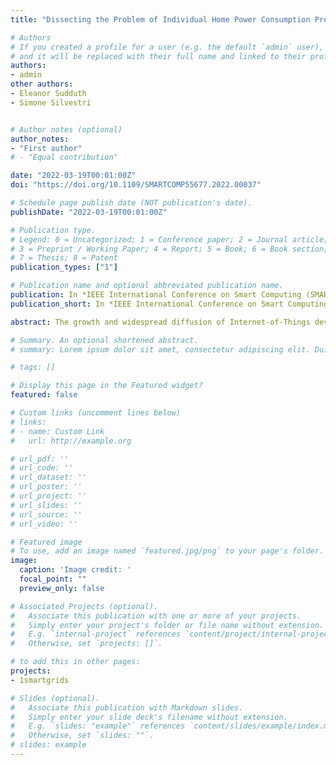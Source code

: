 ```yaml
---
title: "Dissecting the Problem of Individual Home Power Consumption Prediction using Machine Learning"

# Authors
# If you created a profile for a user (e.g. the default `admin` user), write the username (folder name) here 
# and it will be replaced with their full name and linked to their profile.
authors:
- admin
other authors:
- Eleanor Sudduth
- Simone Silvestri


# Author notes (optional)
author_notes:
- "First author"
# - "Equal contribution"

date: "2022-03-19T00:01:00Z"
doi: "https://doi.org/10.1109/SMARTCOMP55677.2022.00037"

# Schedule page publish date (NOT publication's date).
publishDate: "2022-03-19T00:01:00Z"

# Publication type.
# Legend: 0 = Uncategorized; 1 = Conference paper; 2 = Journal article;
# 3 = Preprint / Working Paper; 4 = Report; 5 = Book; 6 = Book section;
# 7 = Thesis; 8 = Patent
publication_types: ["1"]

# Publication name and optional abbreviated publication name.
publication: In *IEEE International Conference on Smart Computing (SMARTCOMP) 2022 - WiP*
publication_short: In *IEEE International Conference on Smart Computing (SMARTCOMP) 2022 - WiP*

abstract: The growth and widespread diffusion of Internet-of-Things devices and advanced metering infrastructure allows to closely monitor appliances in a user home. Although only few works have focused on the issue of individual home power consumption predictions, recent efforts have unveiled the complexity of this task. As opposed to building-level power predictions, the finer granularity of single home predictions is characterized by the high impact that individual user actions have on the power consumption. As a matter of fact, the current state of the art shows inadequate prediction performance. In this work, we investigate the issue of single home power prediction by analyzing a recent dataset of real power consumption data. We carry out a profound analysis of several processing parameters and environmental parameters that make this task so challenging, thus providing meaningful insights that can guide future research on individual home power consumption predictions. Results show an overall low daily error, and very accurate hourly predictions when less variable usage patterns occur.

# Summary. An optional shortened abstract.
# summary: Lorem ipsum dolor sit amet, consectetur adipiscing elit. Duis posuere tellus ac convallis placerat. Proin tincidunt magna sed ex sollicitudin condimentum.

# tags: []

# Display this page in the Featured widget?
featured: false

# Custom links (uncomment lines below)
# links:
# - name: Custom Link
#   url: http://example.org

# url_pdf: ''
# url_code: ''
# url_dataset: ''
# url_poster: ''
# url_project: ''
# url_slides: ''
# url_source: ''
# url_video: ''

# Featured image
# To use, add an image named `featured.jpg/png` to your page's folder. 
image:
  caption: 'Image credit: '
  focal_point: ""
  preview_only: false

# Associated Projects (optional).
#   Associate this publication with one or more of your projects.
#   Simply enter your project's folder or file name without extension.
#   E.g. `internal-project` references `content/project/internal-project/index.md`.
#   Otherwise, set `projects: []`.

# to add this in other pages:
projects:
- 1smartgrids

# Slides (optional).
#   Associate this publication with Markdown slides.
#   Simply enter your slide deck's filename without extension.
#   E.g. `slides: "example"` references `content/slides/example/index.md`.
#   Otherwise, set `slides: ""`.
# slides: example
---
```


<!-- {{% callout note %}}
Click the *Cite* button above to demo the feature to enable visitors to import publication metadata into their reference management software.
{{% /callout %}}

{{% callout note %}}
Create your slides in Markdown - click the *Slides* button to check out the example.
{{% /callout %}}

Supplementary notes can be added here, including [code, math, and images](https://wowchemy.com/docs/writing-markdown-latex/). -->